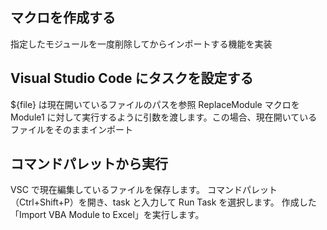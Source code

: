 ## マクロを作成する
指定したモジュールを一度削除してからインポートする機能を実装

## Visual Studio Code にタスクを設定する
${file} は現在開いているファイルのパスを参照
ReplaceModule マクロを Module1 に対して実行するように引数を渡します。この場合、現在開いているファイルをそのままインポート

## コマンドパレットから実行
VSC で現在編集しているファイルを保存します。
コマンドパレット（Ctrl+Shift+P）を開き、task と入力して Run Task を選択します。
作成した「Import VBA Module to Excel」を実行します。
